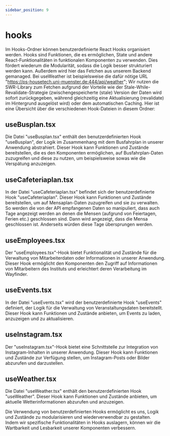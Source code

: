 ```yaml
---
sidebar_position: 9
---
```


# hooks

Im Hooks-Ordner können benutzerdefinierte React Hooks organisiert werden. Hooks sind Funktionen, die es ermöglichen, State und andere React-Funktionalitäten in funktionalen Komponenten zu verwenden.
Dies fördert wiederum die Modularität, sodass die Logik besser strukturiert werden kann. Außerdem wird hier das Fetchen aus unserem Backend gemanaged. Bei useWeather ist beispielsweise die dafür nötige URL "https://ps-housetech.uni-muenster.de:444/api/weather"; Wir nutzen die SWR-Library zum Fetchen aufgrund der Vorteile wie der Stale-While-Revalidate-Strategie (zwischengespeicherte (stale) Version der Daten wird sofort zurückgegeben, während gleichzeitig eine Aktualisierung (revalidate) im Hintergrund ausgelöst wird) oder dem automatischen Caching. Hier ist eine Übersicht über die verschiedenen Hook-Dateien in diesem Ordner:

## useBusplan.tsx

Die Datei "useBusplan.tsx" enthält den benutzerdefinierten Hook "useBusplan", der Logik im Zusammenhang mit dem Busfahrplan in unserer Anwendung abstrahiert. Dieser Hook kann Funktionen und Zustände bereitstellen, die es den Komponenten ermöglichen, auf Busfahrplan-Daten zuzugreifen und diese zu nutzen, um beispielsweise sowas wie die Verspätung anzuzeigen.

## useCafeteriaplan.tsx

In der Datei "useCafeteriaplan.tsx" befindet sich der benutzerdefinierte Hook "useCafeteriaplan". Dieser Hook kann Funktionen und Zustände bereitstellen, um auf Mensaplan-Daten zuzugreifen und sie zu verwalten. So werden die von der API empfangenen Daten so manipuliert, dass auch Tage angezeigt werden an denen die Mensen (aufgrund von Feiertagen, Ferien etc.) geschlossen sind. Dann wird angezeigt, dass die Mensa geschlossen ist. Anderseits würden diese Tage übersprungen werden. 

## useEmployees.tsx

Der "useEmployees.tsx"-Hook bietet Funktionalität und Zustände für die Verwaltung von Mitarbeiterdaten oder Informationen in unserer Anwendung. Dieser Hook ermöglicht den Komponenten den Zugriff auf Informationen von MItarbeitern des Instituts und erleichtert deren Verarbeitung im Wayfinder.

## useEvents.tsx

In der Datei "useEvents.tsx" wird der benutzerdefinierte Hook "useEvents" definiert, der Logik für die Verwaltung von Veranstaltungsdaten bereitstellt. Dieser Hook kann Funktionen und Zustände anbieten, um Events zu laden, anzuzeigen und zu aktualisieren.

## useInstagram.tsx

Der "useInstagram.tsx"-Hook bietet eine Schnittstelle zur Integration von Instagram-Inhalten in unserer Anwendung. Dieser Hook kann Funktionen und Zustände zur Verfügung stellen, um Instagram-Posts oder Bilder abzurufen und darzustellen.

## useWeather.tsx

Die Datei "useWeather.tsx" enthält den benutzerdefinierten Hook "useWeather". Dieser Hook kann Funktionen und Zustände anbieten, um aktuelle Wetterinformationen abzurufen und anzuzeigen.

Die Verwendung von benutzerdefinierten Hooks ermöglicht es uns, Logik und Zustände zu modularisieren und wiederverwendbar zu gestalten. Indem wir spezifische Funktionalitäten in Hooks auslagern, können wir die Wartbarkeit und Lesbarkeit unserer Komponenten verbessern.
